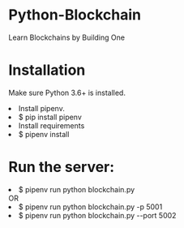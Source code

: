 # Python-Blockchain
Learn Blockchains by Building One

# Installation

Make sure Python 3.6+ is installed.
<li>Install pipenv.</li>
<li>$ pip install pipenv</li>
<li>Install requirements</li>
<li>$ pipenv install </li>

# Run the server:

<li>$ pipenv run python blockchain.py</li>
OR
<li>$ pipenv run python blockchain.py -p 5001</li>
<li>$ pipenv run python blockchain.py --port 5002</li>
